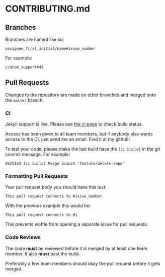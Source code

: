 CONTRIBUTING.md
===============



Branches
--------

Branches are named like so:

    assignee_first_initial/name#issue_number

For example:
	
	c/atom_support#43



Pull Requests
-------------

Changes to the repository are made on other branches and merged onto the
`master` branch.

### CI

Jekyll support is live. Please see [the ci page](http://ci.dvxl.me) to check
build status.

Access has been given to all team members, but if anybody else wants access to
the CI, just send me an email. Find it at my github!

To test your code, please make the last build have the `[ci build]` in the
git commit message. For example:

    0e25143 [ci build] Merge branch 'feature/delete-repo'


### Formatting Pull Requests

Your pull request body you should have this text:

    This pull request connects to #issue_number

With the previous example this would be:

    This pull request connects to #1

This prevents waffle from opening a separate issue for pull requests.


### Code Reviews

The code **must** be reviewed before it is merged by at least one team
member. It also **must** past the build.

Preferably a few team members should okay the pull request before it gets
merged.
